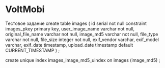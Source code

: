 # VoltMobi
Тестовое задание
create table images
(
	id serial not null
		constraint images_pkey
			primary key,
	user_image_name varchar not null,
	original_file_name varchar not null,
	image_md5 varchar not null,
	file_type varchar not null,
	file_size integer not null,
	exif_vendor varchar,
	exif_model varchar,
	exif_date timestamp,
	upload_date timestamp default CURRENT_TIMESTAMP
)
;

create unique index images_image_md5_uindex
	on images (image_md5)
;

